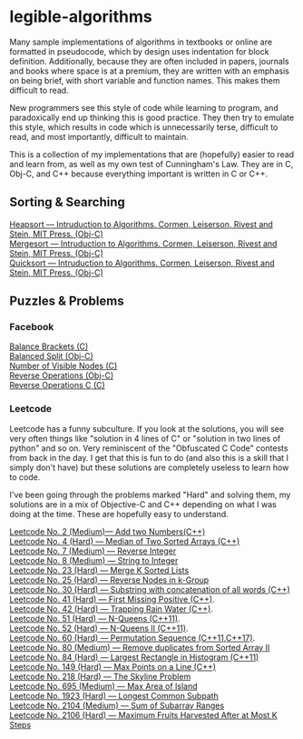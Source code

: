 # legible-algorithms

Many sample implementations of algorithms in textbooks or online are formatted in pseudocode, which by design uses indentation for block definition.  Additionally, because they are often included in papers, journals and books where space is at a premium, they are written with an emphasis on being brief, with short variable and function names.  This makes them difficult to read.

New programmers see this style of code while learning to program, and paradoxically end up thinking this is good practice.  They then try to emulate this style, which results in code which is unnecessarily terse, difficult to read, and most importantly, difficult to maintain.

This is a collection of my implementations that are (hopefully) easier to read and learn from, as well as my own test of Cunningham's Law.  They are in C, Obj-C, and C++ because everything important is written in C or C++.


## Sorting & Searching

<a href="https://github.com/aeu/legible-algorithms/tree/master/sorting/heapsort">Heapsort &mdash; Intruduction to Algorithms. Cormen, Leiserson, Rivest and Stein, MIT Press. (Obj-C)</a>  
<a href="https://github.com/aeu/legible-algorithms/tree/master/sorting/mergesort">Mergesort &mdash; Intruduction to Algorithms. Cormen, Leiserson, Rivest and Stein, MIT Press. (Obj-C)</a>  
<a href="https://github.com/aeu/legible-algorithms/tree/master/sorting/quicksort">Quicksort &mdash; Intruduction to Algorithms. Cormen, Leiserson, Rivest and Stein, MIT Press. (Obj-C)</a>  


## Puzzles & Problems

### Facebook
<a href="https://github.com/aeu/legible-algorithms/tree/master/facebook/balanced-brackets">Balance Brackets (C)</a>  
<a href="https://github.com/aeu/legible-algorithms/tree/master/facebook/balanced-split">Balanced Split (Obj-C)</a>  
<a href="https://github.com/aeu/legible-algorithms/tree/master/facebook/number-of-visible-nodes">Number of Visible Nodes (C)</a>  
<a href="https://github.com/aeu/legible-algorithms/tree/master/facebook/reverse-operations">Reverse Operations (Obj-C)</a>  
<a href="https://github.com/aeu/legible-algorithms/tree/master/facebook/reverse-operations-c">Reverse Operations C (C)</a>

### Leetcode

Leetcode has a funny subculture.  If you look at the solutions, you will see very often things like "solution in 4 lines of C" or "solution in two lines of python" and so on.  Very reminiscent of the "Obfuscated C Code" contests from back in the day.  I get that this is fun to do (and also this is a skill that I simply don't have) but these solutions are completely useless to learn how to code.

I've been going through the problems marked "Hard" and solving them, my solutions are in a mix of Objective-C and C++ depending on what I was doing at the time.  These are hopefully easy to understand.


<a href="https://github.com/aeu/legible-algorithms/tree/master/leetcode/0002-add-two-numbers">Leetcode No. 2 (Medium)&mdash; Add two Numbers(C++)</a>  
<a href="https://github.com/aeu/legible-algorithms/tree/master/leetcode/median-of-two-sorted-arrays">Leetcode No. 4 (Hard) &mdash; Median of Two Sorted Arrays (C++)</a>  
<a href="https://github.com/aeu/legible-algorithms/tree/master/leetcode/reverse-integer">Leetcode No. 7 (Medium) &mdash; Reverse Integer</a>  
<a href="https://github.com/aeu/legible-algorithms/tree/master/leetcode/string-to-integer-atoi">Leetcode No. 8 (Medium) &mdash; String to Integer</a>  
<a href="https://github.com/aeu/legible-algorithms/tree/master/leetcode/merge-k-sorted-lists">Leetcode No. 23 (Hard) &mdash; Merge K Sorted Lists</a>  
<a href="https://github.com/aeu/legible-algorithms/tree/master/leetcode/0025-reverse-nodes-in-k-group">Leetcode No. 25 (Hard) &mdash; Reverse Nodes in k-Group</a>  
<a href="https://github.com/aeu/legible-algorithms/tree/master/leetcode/0030-substring-with-concatenation-of-all-words">Leetcode No. 30 (Hard) &mdash; Substring with concatenation of all words (C++)</a>  
<a href="https://github.com/aeu/legible-algorithms/tree/master/leetcode/0041-first-missing-positive">Leetcode No. 41 (Hard) &mdash; First Missing Positive (C++)</a>.   
<a href="https://github.com/aeu/legible-algorithms/tree/master/leetcode/trapping-rain-water">Leetcode No. 42 (Hard) &mdash; Trapping Rain Water (C++)</a>.  
<a href="https://github.com/aeu/legible-algorithms/tree/master/leetcode/0051-n-queens">Leetcode No. 51 (Hard) &mdash; N-Queens (C++11)</a>.  
<a href="https://github.com/aeu/legible-algorithms/tree/master/leetcode/0052-n-queens-ii">Leetcode No. 52 (Hard) &mdash; N-Queens II (C++11)</a>.  
<a href="https://github.com/aeu/legible-algorithms/tree/master/leetcode/0060-permutation-sequence">Leetcode No. 60 (Hard) &mdash; Permutation Sequence (C++11,C++17)</a>.  
<a href="https://github.com/aeu/legible-algorithms/tree/master/leetcode/remove-duplicates-from-sorted-array-ii">Leetcode No. 80 (Medium) &mdash; Remove duplicates from Sorted Array II</a>  
<a href="https://github.com/aeu/legible-algorithms/tree/master/leetcode/0084-largest-rectangle-in-histogram">Leetcode No. 84 (Hard) &mdash; Largest Rectangle in Histogram (C++11)   
<a href="https://github.com/aeu/legible-algorithms/tree/master/leetcode/0149_max_points_on_a_line">Leetcode No. 149 (Hard) &mdash; Max Points on a Line (C++)</a>  
<a href="https://github.com/aeu/legible-algorithms/tree/master/leetcode/skyline">Leetcode No. 218 (Hard) &mdash; The Skyline Problem</a>  
<a href="https://github.com/aeu/legible-algorithms/tree/master/leetcode/max-area-of-island">Leetcode No. 695 (Medium) &mdash; Max Area of Island</a>  
<a href="https://github.com/aeu/legible-algorithms/tree/master/leetcode/longest-common-subpath">Leetcode No. 1923 (Hard) &mdash; Longest Common Subpath</a>  
<a href="https://github.com/aeu/legible-algorithms/tree/master/leetcode/sum-of-subarray-ranges">Leetcode No. 2104 (Medium) &mdash; Sum of Subarray Ranges</a>  
<a href="https://github.com/aeu/legible-algorithms/tree/master/leetcode/maximum-fruits-harvested-after-at-most-k-steps">Leetcode No. 2106 (Hard) &mdash; Maximum Fruits Harvested After at Most K Steps</a>  

